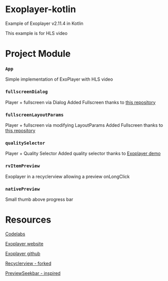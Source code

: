 # Exoplayer-kotlin

Example of Exoplayer v2.11.4 in Kotlin

This example is for HLS video

# Project Module

### `App`

Simple implementation of ExoPlayer with HLS video
   
### `fullscreenDialog`
 
Player + fullscreen via Dialog
Added Fullscreen thanks to [this repository](https://github.com/GeoffLedak/ExoplayerFullscreen)

### `fullscreenLayoutParams`

Player + fullscreen via modifying LayoutParams
Added Fullscreen thanks to [this repository](https://github.com/danyalstd/fullscreen-exoplayer)

### `qualitySelector`

Player + Quality Selector
Added quality selector thanks to [Exoplayer demo](https://github.com/google/ExoPlayer/tree/release-v2/demos/main/src/main/java/com/google/android/exoplayer2/demo)

### `rvItemPreview`

Exoplayer in a recyclerview allowing a preview onLongClick

### `nativePreview`

Small thumb above progress bar


# Resources

[Codelabs](https://codelabs.developers.google.com/codelabs/exoplayer-intro/#0)

[Exoplayer website](https://exoplayer.dev/)

[Exoplayer github](https://github.com/google/ExoPlayer)

[Recyclerview - forked](https://github.com/mitchtabian/Video-Player-RecyclerView)

[PreviewSeekbar - inspired](https://github.com/rubensousa/PreviewSeekBar)
